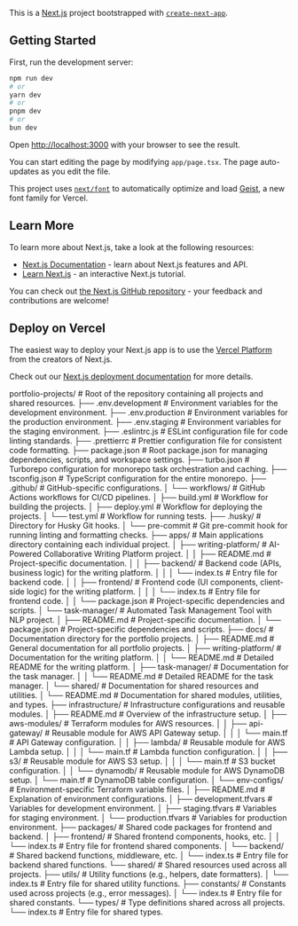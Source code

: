 This is a [Next.js](https://nextjs.org) project bootstrapped with [`create-next-app`](https://nextjs.org/docs/app/api-reference/cli/create-next-app).

## Getting Started

First, run the development server:

```bash
npm run dev
# or
yarn dev
# or
pnpm dev
# or
bun dev
```

Open [http://localhost:3000](http://localhost:3000) with your browser to see the result.

You can start editing the page by modifying `app/page.tsx`. The page auto-updates as you edit the file.

This project uses [`next/font`](https://nextjs.org/docs/app/building-your-application/optimizing/fonts) to automatically optimize and load [Geist](https://vercel.com/font), a new font family for Vercel.

## Learn More

To learn more about Next.js, take a look at the following resources:

- [Next.js Documentation](https://nextjs.org/docs) - learn about Next.js features and API.
- [Learn Next.js](https://nextjs.org/learn) - an interactive Next.js tutorial.

You can check out [the Next.js GitHub repository](https://github.com/vercel/next.js) - your feedback and contributions are welcome!

## Deploy on Vercel

The easiest way to deploy your Next.js app is to use the [Vercel Platform](https://vercel.com/new?utm_medium=default-template&filter=next.js&utm_source=create-next-app&utm_campaign=create-next-app-readme) from the creators of Next.js.

Check out our [Next.js deployment documentation](https://nextjs.org/docs/app/building-your-application/deploying) for more details.

portfolio-projects/               # Root of the repository containing all projects and shared resources.
    ├── .env.development               # Environment variables for the development environment.
    ├── .env.production                # Environment variables for the production environment.
    ├── .env.staging                   # Environment variables for the staging environment.
    ├── .eslintrc.js                   # ESLint configuration file for code linting standards.
    ├── .prettierrc                    # Prettier configuration file for consistent code formatting.
    ├── package.json                   # Root package.json for managing dependencies, scripts, and workspace settings.
    ├── turbo.json                     # Turborepo configuration for monorepo task orchestration and caching.
    ├── tsconfig.json                  # TypeScript configuration for the entire monorepo.
    ├── .github/                       # GitHub-specific configurations.
    │   └── workflows/                 # GitHub Actions workflows for CI/CD pipelines.
    │       ├── build.yml              # Workflow for building the projects.
    │       ├── deploy.yml             # Workflow for deploying the projects.
    │       └── test.yml               # Workflow for running tests.
    ├── .husky/                        # Directory for Husky Git hooks.
    │   └── pre-commit                 # Git pre-commit hook for running linting and formatting checks.
    ├── apps/                          # Main applications directory containing each individual project.
    │   ├── writing-platform/          # AI-Powered Collaborative Writing Platform project.
    │   │   ├── README.md              # Project-specific documentation.
    │   │   ├── backend/               # Backend code (APIs, business logic) for the writing platform.
    │   │   │   └── index.ts           # Entry file for backend code.
    │   │   ├── frontend/              # Frontend code (UI components, client-side logic) for the writing platform.
    │   │   │   └── index.ts           # Entry file for frontend code.
    │   │   └── package.json           # Project-specific dependencies and scripts.
    │   └── task-manager/              # Automated Task Management Tool with NLP project.
    │       ├── README.md              # Project-specific documentation.
    │       └── package.json           # Project-specific dependencies and scripts.
    ├── docs/                          # Documentation directory for the portfolio projects.
    │   ├── README.md                  # General documentation for all portfolio projects.
    │   ├── writing-platform/          # Documentation for the writing platform.
    │   │   └── README.md              # Detailed README for the writing platform.
    │   ├── task-manager/              # Documentation for the task manager.
    │   │   └── README.md              # Detailed README for the task manager.
    │   └── shared/                    # Documentation for shared resources and utilities.
    │       └── README.md              # Documentation for shared modules, utilities, and types.
    ├── infrastructure/                # Infrastructure configurations and reusable modules.
    │   ├── README.md                  # Overview of the infrastructure setup.
    │   ├── aws-modules/               # Terraform modules for AWS resources.
    │   │   ├── api-gateway/           # Reusable module for AWS API Gateway setup.
    │   │   │   └── main.tf            # API Gateway configuration.
    │   │   ├── lambda/                # Reusable module for AWS Lambda setup.
    │   │   │   └── main.tf            # Lambda function configuration.
    │   │   ├── s3/                    # Reusable module for AWS S3 setup.
    │   │   │   └── main.tf            # S3 bucket configuration.
    │   │   └── dynamodb/              # Reusable module for AWS DynamoDB setup.
    │       └── main.tf                # DynamoDB table configuration.
    │   └── env-configs/               # Environment-specific Terraform variable files.
    │       ├── README.md              # Explanation of environment configurations.
    │       ├── development.tfvars     # Variables for development environment.
    │       ├── staging.tfvars         # Variables for staging environment.
    │       └── production.tfvars      # Variables for production environment.
    ├── packages/                      # Shared code packages for frontend and backend.
    │   ├── frontend/                  # Shared frontend components, hooks, etc.
    │   │   └── index.ts               # Entry file for frontend shared components.
    │   └── backend/                   # Shared backend functions, middleware, etc.
    │       └── index.ts               # Entry file for backend shared functions.
    └── shared/                        # Shared resources used across all projects.
        ├── utils/                     # Utility functions (e.g., helpers, date formatters).
        │   └── index.ts               # Entry file for shared utility functions.
        ├── constants/                 # Constants used across projects (e.g., error messages).
        │   └── index.ts               # Entry file for shared constants.
        └── types/                     # Type definitions shared across all projects.
            └── index.ts               # Entry file for shared types.

